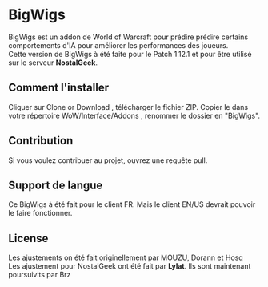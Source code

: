 # BigWigs
BigWigs est un addon de World of Warcraft pour prédire prédire certains comportements d'IA pour améliorer les performances des joueurs.<br>
Cette version de BigWigs à été faite pour le Patch 1.12.1 et pour être utilisé sur le serveur <b>NostalGeek</b>.

## Comment l'installer
Cliquer sur Clone or Download , télécharger le fichier ZIP. Copier le dans votre répertoire WoW/Interface/Addons , renommer le dossier en "BigWigs".

## Contribution
Si vous voulez contribuer au projet, ouvrez une requête pull.

## Support de langue
Ce BigWigs à été fait pour le client FR. Mais le client EN/US devrait pouvoir le faire fonctionner.

## License
Les ajustements on été fait originellement par MOUZU, Dorann et Hosq<br>
Les ajustement pour NostalGeek ont été fait par <b>Lylat</b>. Ils sont maintenant poursuivits par Brz<br>
